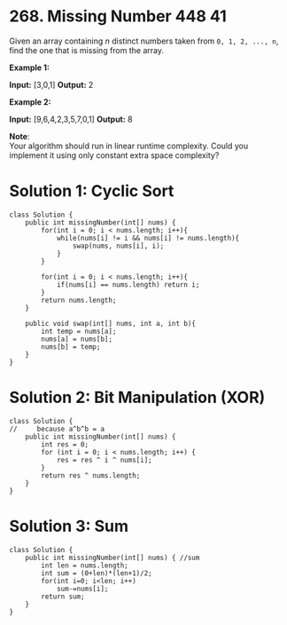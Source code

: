 # 268. Missing Number 448 41
Given an array containing  _n_  distinct numbers taken from  `0, 1, 2, ..., n`, find the one that is missing from the array.

**Example 1:**

**Input:** [3,0,1]
**Output:** 2

**Example 2:**

**Input:** [9,6,4,2,3,5,7,0,1]
**Output:** 8

**Note**:  
Your algorithm should run in linear runtime complexity. Could you implement it using only constant extra space complexity?

# Solution 1: Cyclic Sort
```
class Solution {
    public int missingNumber(int[] nums) {
        for(int i = 0; i < nums.length; i++){
            while(nums[i] != i && nums[i] != nums.length){
                swap(nums, nums[i], i);
            }
        }
        
        for(int i = 0; i < nums.length; i++){
            if(nums[i] == nums.length) return i;
        }
        return nums.length;
    }
    
    public void swap(int[] nums, int a, int b){
        int temp = nums[a];
        nums[a] = nums[b];
        nums[b] = temp;
    }
}
```

# Solution 2: Bit Manipulation (XOR)
```
class Solution {
//     because a^b^b = a 
    public int missingNumber(int[] nums) {
        int res = 0;
        for (int i = 0; i < nums.length; i++) {
            res = res ^ i ^ nums[i];
        }
        return res ^ nums.length;
    }
}
```

# Solution 3: Sum
```
class Solution {
    public int missingNumber(int[] nums) { //sum
        int len = nums.length;
        int sum = (0+len)*(len+1)/2;
        for(int i=0; i<len; i++)
            sum-=nums[i];
        return sum;
    }
}
```